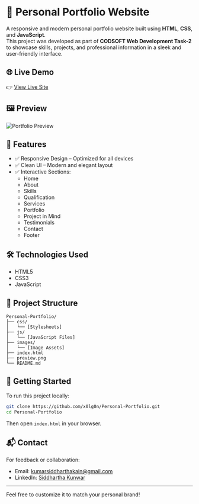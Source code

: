 
# 🚀 Personal Portfolio Website

A responsive and modern personal portfolio website built using **HTML**, **CSS**, and **JavaScript**.  
This project was developed as part of **CODSOFT Web Development Task-2** to showcase skills, projects, and professional information in a sleek and user-friendly interface.

## 🌐 Live Demo

👉 [View Live Site](https://x0lg0n.github.io/CODSOFT-Task-2/)

## 🖼️ Preview

![Portfolio Preview](preview.png)

## 📁 Features

- ✅ Responsive Design – Optimized for all devices
- ✅ Clean UI – Modern and elegant layout
- ✅ Interactive Sections:
  - Home
  - About
  - Skills
  - Qualification
  - Services
  - Portfolio
  - Project in Mind
  - Testimonials
  - Contact
  - Footer

## 🛠️ Technologies Used

- HTML5  
- CSS3  
- JavaScript

## 📂 Project Structure

```
Personal-Portfolio/
├── css/
│   └── [Stylesheets]
├── js/
│   └── [JavaScript Files]
├── images/
│   └── [Image Assets]
├── index.html
├── preview.png
└── README.md
```

## 🚀 Getting Started

To run this project locally:

```bash
git clone https://github.com/x0lg0n/Personal-Portfolio.git
cd Personal-Portfolio
```

Then open `index.html` in your browser.

## 📬 Contact

For feedback or collaboration:

- Email: [kumarsiddharthakain@gmail.com](mailto:kumarsiddharthakain@gmail.com)
- LinkedIn: [Siddhartha Kunwar](https://www.linkedin.com/in/siddhartha-kunwar/)

---

Feel free to customize it to match your personal brand!

